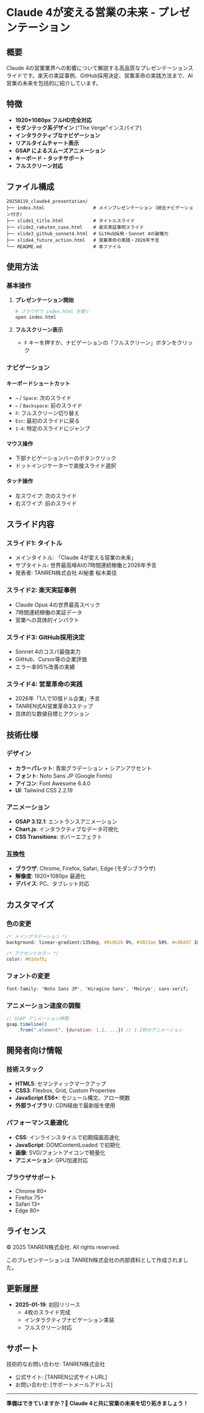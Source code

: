 # Claude 4が変える営業の未来 - プレゼンテーション

## 概要

Claude 4の営業業界への影響について解説する高品質なプレゼンテーションスライドです。楽天の実証事例、GitHub採用決定、営業革命の実践方法まで、AI営業の未来を包括的に紹介しています。

## 特徴

- **1920×1080px フルHD完全対応**
- **モダンテック系デザイン** ("The Verge"インスパイア)
- **インタラクティブなナビゲーション**
- **リアルタイムチャート表示**
- **GSAP によるスムーズアニメーション**
- **キーボード・タッチサポート**
- **フルスクリーン対応**

## ファイル構成

```
20250119_claude4_presentation/
├── index.html                  # メインプレゼンテーション（統合ナビゲーション付き）
├── slide1_title.html           # タイトルスライド
├── slide2_rakuten_case.html    # 楽天実証事例スライド
├── slide3_github_sonnet4.html  # GitHub採用・Sonnet 4の破壊力
├── slide4_future_action.html   # 営業革命の実践・2026年予言
└── README.md                   # 本ファイル
```

## 使用方法

### 基本操作

1. **プレゼンテーション開始**
   ```bash
   # ブラウザで index.html を開く
   open index.html
   ```

2. **フルスクリーン表示**
   - `F` キーを押すか、ナビゲーションの「フルスクリーン」ボタンをクリック

### ナビゲーション

#### キーボードショートカット
- `→` / `Space`: 次のスライド
- `←` / `Backspace`: 前のスライド
- `F`: フルスクリーン切り替え
- `Esc`: 最初のスライドに戻る
- `1-4`: 特定のスライドにジャンプ

#### マウス操作
- 下部ナビゲーションバーのボタンクリック
- ドットインジケーターで直接スライド選択

#### タッチ操作
- 左スワイプ: 次のスライド
- 右スワイプ: 前のスライド

## スライド内容

### スライド1: タイトル
- メインタイトル: 「Claude 4が変える営業の未来」
- サブタイトル: 世界最高峰AIの7時間連続稼働と2026年予言
- 発表者: TANREN株式会社 AI秘書 桜木美佳

### スライド2: 楽天実証事例
- Claude Opus 4の世界最高スペック
- 7時間連続稼働の実証データ
- 営業への具体的インパクト

### スライド3: GitHub採用決定
- Sonnet 4のコスパ最強実力
- GitHub、Cursor等の企業評価
- エラー率95%改善の実績

### スライド4: 営業革命の実践
- 2026年「1人で10億ドル企業」予言
- TANREN式AI営業革命3ステップ
- 具体的な数値目標とアクション

## 技術仕様

### デザイン
- **カラーパレット**: 青紫グラデーション + シアンアクセント
- **フォント**: Noto Sans JP (Google Fonts)
- **アイコン**: Font Awesome 6.4.0
- **UI**: Tailwind CSS 2.2.19

### アニメーション
- **GSAP 3.12.1**: エントランスアニメーション
- **Chart.js**: インタラクティブなデータ可視化
- **CSS Transitions**: ホバーエフェクト

### 互換性
- **ブラウザ**: Chrome, Firefox, Safari, Edge (モダンブラウザ)
- **解像度**: 1920×1080px 最適化
- **デバイス**: PC、タブレット対応

## カスタマイズ

### 色の変更
```css
/* メイングラデーション */
background: linear-gradient(135deg, #0c0b2b 0%, #3023ae 50%, #c86dd7 100%);

/* アクセントカラー */
color: #61dafb;
```

### フォントの変更
```css
font-family: 'Noto Sans JP', 'Hiragino Sans', 'Meiryo', sans-serif;
```

### アニメーション速度の調整
```javascript
// GSAP アニメーション時間
gsap.timeline()
    .from(".element", {duration: 1.2, ...}) // 1.2秒のアニメーション
```

## 開発者向け情報

### 技術スタック
- **HTML5**: セマンティックマークアップ
- **CSS3**: Flexbox, Grid, Custom Properties
- **JavaScript ES6+**: モジュール構文、アロー関数
- **外部ライブラリ**: CDN経由で最新版を使用

### パフォーマンス最適化
- **CSS**: インラインスタイルで初期描画高速化
- **JavaScript**: DOMContentLoaded で初期化
- **画像**: SVG/フォントアイコンで軽量化
- **アニメーション**: GPU加速対応

### ブラウザサポート
- Chrome 80+
- Firefox 75+
- Safari 13+
- Edge 80+

## ライセンス

© 2025 TANREN株式会社. All rights reserved.

このプレゼンテーションは TANREN株式会社の内部資料として作成されました。

## 更新履歴

- **2025-01-19**: 初回リリース
  - 4枚のスライド完成
  - インタラクティブナビゲーション実装
  - フルスクリーン対応

## サポート

技術的なお問い合わせ: TANREN株式会社
- 公式サイト: [TANREN公式サイトURL]
- お問い合わせ: [サポートメールアドレス]

---

**準備はできていますか？🚀 Claude 4と共に営業の未来を切り拓きましょう！**
